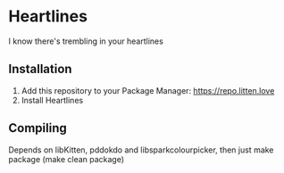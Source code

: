 # Heartlines
I know there's trembling in your heartlines

## Installation
1. Add this repository to your Package Manager: https://repo.litten.love
2. Install Heartlines

## Compiling
Depends on libKitten, pddokdo and libsparkcolourpicker, then just make package (make clean package)
